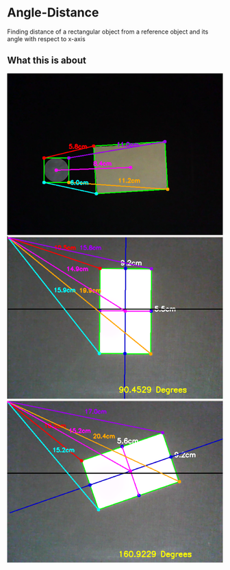 # Angle-Distance
Finding distance of a rectangular object from a reference object and its angle with respect to x-axis 

## What this is about 
<img src="git1.png" alt="Picture Not supported by your browser!!">
<img src="git2.png" alt="Picture Not supported by your browser!!">
<img src="git3.png" alt="Picture Not supported by your browser!!">

